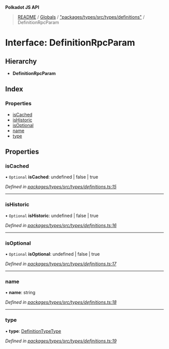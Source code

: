 **Polkadot JS API**

> [README](../README.md) / [Globals](../globals.md) / ["packages/types/src/types/definitions"](../modules/_packages_types_src_types_definitions_.md) / DefinitionRpcParam

# Interface: DefinitionRpcParam

## Hierarchy

* **DefinitionRpcParam**

## Index

### Properties

* [isCached](_packages_types_src_types_definitions_.definitionrpcparam.md#iscached)
* [isHistoric](_packages_types_src_types_definitions_.definitionrpcparam.md#ishistoric)
* [isOptional](_packages_types_src_types_definitions_.definitionrpcparam.md#isoptional)
* [name](_packages_types_src_types_definitions_.definitionrpcparam.md#name)
* [type](_packages_types_src_types_definitions_.definitionrpcparam.md#type)

## Properties

### isCached

• `Optional` **isCached**: undefined \| false \| true

*Defined in [packages/types/src/types/definitions.ts:15](https://github.com/polkadot-js/api/blob/9d548f787/packages/types/src/types/definitions.ts#L15)*

___

### isHistoric

• `Optional` **isHistoric**: undefined \| false \| true

*Defined in [packages/types/src/types/definitions.ts:16](https://github.com/polkadot-js/api/blob/9d548f787/packages/types/src/types/definitions.ts#L16)*

___

### isOptional

• `Optional` **isOptional**: undefined \| false \| true

*Defined in [packages/types/src/types/definitions.ts:17](https://github.com/polkadot-js/api/blob/9d548f787/packages/types/src/types/definitions.ts#L17)*

___

### name

•  **name**: string

*Defined in [packages/types/src/types/definitions.ts:18](https://github.com/polkadot-js/api/blob/9d548f787/packages/types/src/types/definitions.ts#L18)*

___

### type

•  **type**: [DefinitionTypeType](../modules/_packages_types_src_types_definitions_.md#definitiontypetype)

*Defined in [packages/types/src/types/definitions.ts:19](https://github.com/polkadot-js/api/blob/9d548f787/packages/types/src/types/definitions.ts#L19)*
